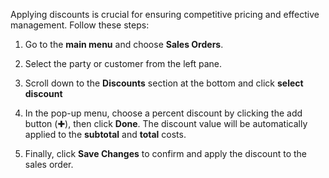 Applying discounts is crucial for ensuring competitive pricing and effective management. Follow these steps:

1. Go to the **main menu** and choose **Sales Orders**.

2. Select the party or customer from the left pane. 

3. Scroll down to the **Discounts** section at the bottom and click **select discount**

4. In the pop-up menu, choose a percent discount by clicking the add button (✚), then click **Done**. The discount value will be automatically applied to the **subtotal** and **total** costs.

5. Finally, click **Save Changes** to confirm and apply the discount to the sales order.
